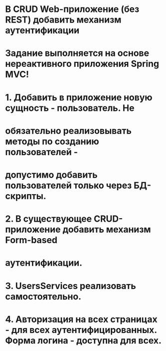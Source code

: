 # В CRUD Web-приложение (без REST) добавить механизм аутентификации
# Задание выполняется на основе нереактивного приложения Spring MVC!
# 1. Добавить в приложение новую сущность - пользователь. Не
#    обязательно реализовывать методы по созданию пользователей -
#    допустимо добавить пользователей только через БД-скрипты.
# 2. В существующее CRUD-приложение добавить механизм Form-based
#    аутентификации.
# 3. UsersServices реализовать самостоятельно.
# 4. Авторизация на всех страницах - для всех аутентифицированных. Форма логина - доступна для всех.